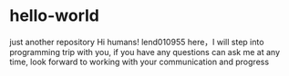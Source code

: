 # hello-world
just another repository
Hi humans!
lend010955 here，I will step into programming trip with you, if you have any questions can ask me at any time, look forward to working with your communication and progress
